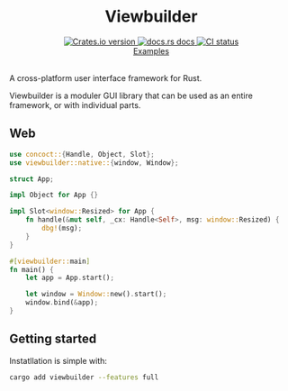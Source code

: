 <div align="center">
<h1>Viewbuilder</h1>
 <a href="https://crates.io/crates/viewbuilder">
    <img src="https://img.shields.io/crates/v/viewbuilder?style=flat-square"
    alt="Crates.io version" />
  </a>
  <a href="https://docs.rs/viewbuilder/latest/viewbuilder/">
    <img src="https://img.shields.io/badge/docs-latest-blue.svg?style=flat-square"
      alt="docs.rs docs" />
  </a>
   <a href="https://github.com/matthunz/viewbuilder/actions">
    <img src="https://github.com/matthunz/viewbuilder/actions/workflows/ci.yml/badge.svg"
      alt="CI status" />
  </a>
</div>

<div align="center">
 <a href="https://github.com/matthunz/viewbuilder/tree/main/examples">Examples</a>
</div>

<br>

A cross-platform user interface framework for Rust.

Viewbuilder is a moduler GUI library that can be used as an entire framework, or with individual parts.

## Web
```rust
use concoct::{Handle, Object, Slot};
use viewbuilder::native::{window, Window};

struct App;

impl Object for App {}

impl Slot<window::Resized> for App {
    fn handle(&mut self, _cx: Handle<Self>, msg: window::Resized) {
        dbg!(msg);
    }
}

#[viewbuilder::main]
fn main() {
    let app = App.start();

    let window = Window::new().start();
    window.bind(&app);
}
```

## Getting started

Instatllation is simple with:

```sh
cargo add viewbuilder --features full
```
